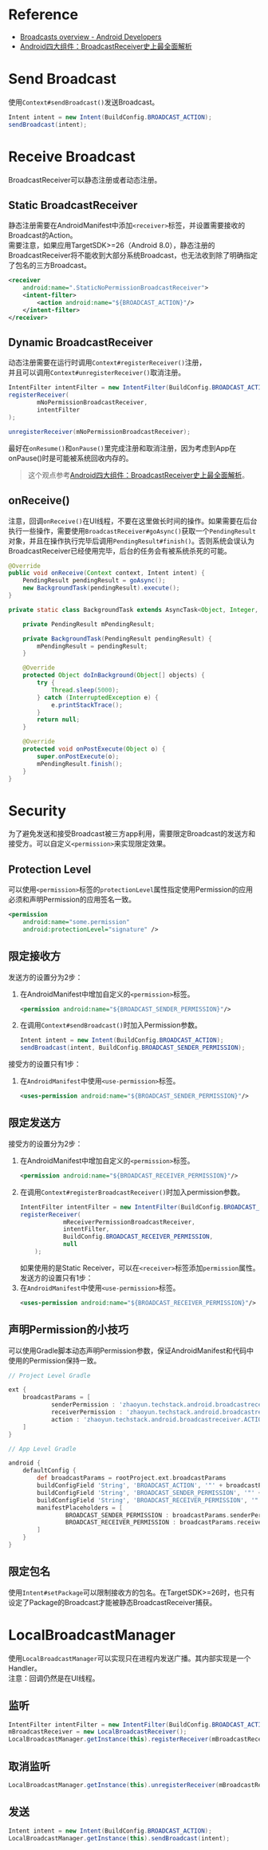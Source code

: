 # Reference
* [
Broadcasts overview - Android Developers](https://developer.android.com/guide/components/broadcasts)
* [Android四大组件：BroadcastReceiver史上最全面解析](https://www.jianshu.com/p/ca3d87a4cdf3)

# Send Broadcast
使用`Context#sendBroadcast()`发送Broadcast。
```java
Intent intent = new Intent(BuildConfig.BROADCAST_ACTION);
sendBroadcast(intent);
```

# Receive Broadcast
BroadcastReceiver可以静态注册或者动态注册。
## Static BroadcastReceiver
静态注册需要在AndroidManifest中添加`<receiver>`标签，并设置需要接收的Broadcast的Action。   
需要注意，如果应用TargetSDK>=26（Android 8.0），静态注册的BroadcastReceiver将不能收到大部分系统Broadcast，也无法收到除了明确指定了包名的三方Broadcast。
```xml
<receiver
    android:name=".StaticNoPermissionBroadcastReceiver">
    <intent-filter>
        <action android:name="${BROADCAST_ACTION}"/>
    </intent-filter>
</receiver>
```

## Dynamic BroadcastReceiver
动态注册需要在运行时调用`Context#registerReceiver()`注册，  
并且可以调用`Context#unregisterReceiver()`取消注册。
```java
IntentFilter intentFilter = new IntentFilter(BuildConfig.BROADCAST_ACTION);
registerReceiver(
        mNoPermissionBroadcastReceiver,
        intentFilter
);
```
```java
unregisterReceiver(mNoPermissionBroadcastReceiver);
```
最好在`onResume()`和`onPause()`里完成注册和取消注册，因为考虑到App在onPause()时是可能被系统回收内存的。
> 这个观点参考[Android四大组件：BroadcastReceiver史上最全面解析](https://www.jianshu.com/p/ca3d87a4cdf3)。

## onReceive()
注意，回调`onReceive()`在UI线程，不要在这里做长时间的操作。如果需要在后台执行一些操作，需要使用`BroadcastReceiver#goAsync()`获取一个`PendingResult`对象，并且在操作执行完毕后调用`PendingResult#finish()`。否则系统会误认为BroadcastReceiver已经使用完毕，后台的任务会有被系统杀死的可能。
```java
@Override
public void onReceive(Context context, Intent intent) {
    PendingResult pendingResult = goAsync();
    new BackgroundTask(pendingResult).execute();
}
```
```java
private static class BackgroundTask extends AsyncTask<Object, Integer, Object> {

    private PendingResult mPendingResult;

    private BackgroundTask(PendingResult pendingResult) {
        mPendingResult = pendingResult;
    }

    @Override
    protected Object doInBackground(Object[] objects) {
        try {
            Thread.sleep(5000);
        } catch (InterruptedException e) {
            e.printStackTrace();
        }
        return null;
    }

    @Override
    protected void onPostExecute(Object o) {
        super.onPostExecute(o);
        mPendingResult.finish();
    }
}
```

# Security
为了避免发送和接受Broadcast被三方app利用，需要限定Broadcast的发送方和接受方。可以自定义`<permission>`来实现限定效果。

## Protection Level
可以使用`<permission>`标签的`protectionLevel`属性指定使用Permission的应用必须和声明Permission的应用签名一致。
```xml
<permission
    android:name="some.permission"
    android:protectionLevel="signature" />
```

## 限定接收方
发送方的设置分为2步：  
1. 在AndroidManifest中增加自定义的`<permission>`标签。
    ```xml
    <permission android:name="${BROADCAST_SENDER_PERMISSION}"/>
    ```
2. 在调用`Context#sendBroadcast()`时加入Permission参数。
    ```java
    Intent intent = new Intent(BuildConfig.BROADCAST_ACTION);
    sendBroadcast(intent, BuildConfig.BROADCAST_SENDER_PERMISSION);
    ```
接受方的设置只有1步：
1. 在`AndroidManifest`中使用`<use-permission>`标签。
    ```xml
    <uses-permission android:name="${BROADCAST_SENDER_PERMISSION}"/>
    ```

## 限定发送方
接受方的设置分为2步：
1. 在AndroidManifest中增加自定义的`<permission>`标签。
    ```xml
    <permission android:name="${BROADCAST_RECEIVER_PERMISSION}"/>
    ```
2. 在调用`Context#registerBroadcastReceiver()`时加入permission参数。
    ```java
    IntentFilter intentFilter = new IntentFilter(BuildConfig.BROADCAST_ACTION);
    registerReceiver(
                mReceiverPermissionBroadcastReceiver,
                intentFilter,
                BuildConfig.BROADCAST_RECEIVER_PERMISSION,
                null
        );
    ```
    如果使用的是Static Receiver，可以在`<receiver>`标签添加`permission`属性。
发送方的设置只有1步：
1. 在`AndroidManifest`中使用`<use-permission>`标签。
    ```xml
    <uses-permission android:name="${BROADCAST_RECEIVER_PERMISSION}"/>
    ```

## 声明Permission的小技巧
可以使用Gradle脚本动态声明Permission参数，保证AndroidManifest和代码中使用的Permission保持一致。
```gradle
// Project Level Gradle

ext {
    broadcastParams = [
            senderPermission : 'zhaoyun.techstack.android.broadcastreceiver.sender.PERMISSION',
            receiverPermission : 'zhaoyun.techstack.android.broadcastreceiver.receiver.PERMISSION',
            action : 'zhaoyun.techstack.android.broadcastreceiver.ACTION'
    ]
}
```
```gradle
// App Level Gradle

android {
    defaultConfig {
        def broadcastParams = rootProject.ext.broadcastParams
        buildConfigField 'String', 'BROADCAST_ACTION', '"' + broadcastParams.action + '"'
        buildConfigField 'String', 'BROADCAST_SENDER_PERMISSION', '"' + broadcastParams.senderPermission + '"'
        buildConfigField 'String', 'BROADCAST_RECEIVER_PERMISSION', '"' + broadcastParams.receiverPermission + '"'
        manifestPlaceholders = [
                BROADCAST_SENDER_PERMISSION : broadcastParams.senderPermission,
                BROADCAST_RECEIVER_PERMISSION : broadcastParams.receiverPermission
        ]
    }
}
```

## 限定包名
使用`Intent#setPackage`可以限制接收方的包名。在TargetSDK>=26时，也只有设定了Package的Broadcast才能被静态BroadcastReceiver捕获。

# LocalBroadcastManager
使用`LocalBroadcastManager`可以实现只在进程内发送广播。其内部实现是一个Handler。  
注意：回调仍然是在UI线程。

## 监听
```java
IntentFilter intentFilter = new IntentFilter(BuildConfig.BROADCAST_ACTION);
mBroadcastReceiver = new LocalBroadcastReceiver();
LocalBroadcastManager.getInstance(this).registerReceiver(mBroadcastReceiver, intentFilter);
```

## 取消监听
``` java
LocalBroadcastManager.getInstance(this).unregisterReceiver(mBroadcastReceiver);
```

## 发送
```java
Intent intent = new Intent(BuildConfig.BROADCAST_ACTION);
LocalBroadcastManager.getInstance(this).sendBroadcast(intent);
```